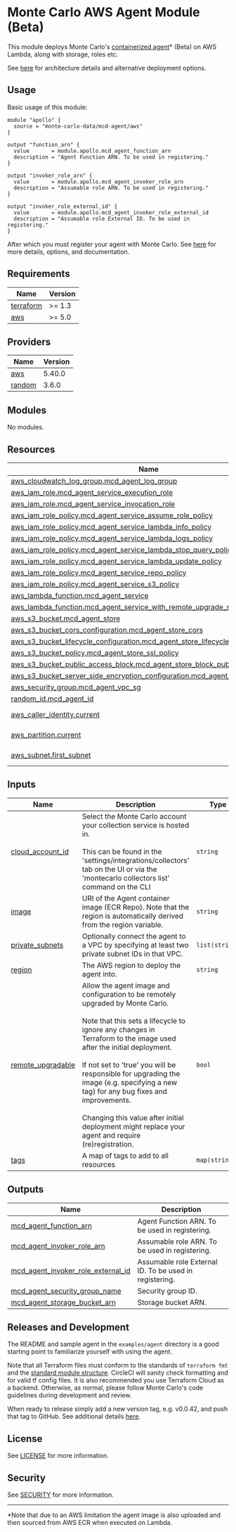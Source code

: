 # Monte Carlo AWS Agent Module (Beta)

This module deploys Monte Carlo's [containerized agent](https://hub.docker.com/r/montecarlodata/agent)* (Beta) on AWS
Lambda, along with storage, roles etc.

See [here](https://docs.getmontecarlo.com/docs/platform-architecture) for architecture details and alternative
deployment options.


## Usage

Basic usage of this module:

```
module "apollo" {
  source = "monte-carlo-data/mcd-agent/aws"
}

output "function_arn" {
  value       = module.apollo.mcd_agent_function_arn
  description = "Agent Function ARN. To be used in registering."
}

output "invoker_role_arn" {
  value       = module.apollo.mcd_agent_invoker_role_arn
  description = "Assumable role ARN. To be used in registering."
}

output "invoker_role_external_id" {
  value       = module.apollo.mcd_agent_invoker_role_external_id
  description = "Assumable role External ID. To be used in registering."
}
```

After which you must register your agent with Monte Carlo. See
[here](https://docs.getmontecarlo.com/docs/create-and-register-an-aws-agent) for more details, options, and
documentation.

<!-- BEGIN_TF_DOCS -->
## Requirements

| Name | Version |
|------|---------|
| <a name="requirement_terraform"></a> [terraform](#requirement\_terraform) | >= 1.3 |
| <a name="requirement_aws"></a> [aws](#requirement\_aws) | >= 5.0 |

## Providers

| Name | Version |
|------|---------|
| <a name="provider_aws"></a> [aws](#provider\_aws) | 5.40.0 |
| <a name="provider_random"></a> [random](#provider\_random) | 3.6.0 |

## Modules

No modules.

## Resources

| Name | Type |
|------|------|
| [aws_cloudwatch_log_group.mcd_agent_log_group](https://registry.terraform.io/providers/hashicorp/aws/latest/docs/resources/cloudwatch_log_group) | resource |
| [aws_iam_role.mcd_agent_service_execution_role](https://registry.terraform.io/providers/hashicorp/aws/latest/docs/resources/iam_role) | resource |
| [aws_iam_role.mcd_agent_service_invocation_role](https://registry.terraform.io/providers/hashicorp/aws/latest/docs/resources/iam_role) | resource |
| [aws_iam_role_policy.mcd_agent_service_assume_role_policy](https://registry.terraform.io/providers/hashicorp/aws/latest/docs/resources/iam_role_policy) | resource |
| [aws_iam_role_policy.mcd_agent_service_lambda_info_policy](https://registry.terraform.io/providers/hashicorp/aws/latest/docs/resources/iam_role_policy) | resource |
| [aws_iam_role_policy.mcd_agent_service_lambda_logs_policy](https://registry.terraform.io/providers/hashicorp/aws/latest/docs/resources/iam_role_policy) | resource |
| [aws_iam_role_policy.mcd_agent_service_lambda_stop_query_policy](https://registry.terraform.io/providers/hashicorp/aws/latest/docs/resources/iam_role_policy) | resource |
| [aws_iam_role_policy.mcd_agent_service_lambda_update_policy](https://registry.terraform.io/providers/hashicorp/aws/latest/docs/resources/iam_role_policy) | resource |
| [aws_iam_role_policy.mcd_agent_service_repo_policy](https://registry.terraform.io/providers/hashicorp/aws/latest/docs/resources/iam_role_policy) | resource |
| [aws_iam_role_policy.mcd_agent_service_s3_policy](https://registry.terraform.io/providers/hashicorp/aws/latest/docs/resources/iam_role_policy) | resource |
| [aws_lambda_function.mcd_agent_service](https://registry.terraform.io/providers/hashicorp/aws/latest/docs/resources/lambda_function) | resource |
| [aws_lambda_function.mcd_agent_service_with_remote_upgrade_support](https://registry.terraform.io/providers/hashicorp/aws/latest/docs/resources/lambda_function) | resource |
| [aws_s3_bucket.mcd_agent_store](https://registry.terraform.io/providers/hashicorp/aws/latest/docs/resources/s3_bucket) | resource |
| [aws_s3_bucket_cors_configuration.mcd_agent_store_cors](https://registry.terraform.io/providers/hashicorp/aws/latest/docs/resources/s3_bucket_cors_configuration) | resource |
| [aws_s3_bucket_lifecycle_configuration.mcd_agent_store_lifecycle](https://registry.terraform.io/providers/hashicorp/aws/latest/docs/resources/s3_bucket_lifecycle_configuration) | resource |
| [aws_s3_bucket_policy.mcd_agent_store_ssl_policy](https://registry.terraform.io/providers/hashicorp/aws/latest/docs/resources/s3_bucket_policy) | resource |
| [aws_s3_bucket_public_access_block.mcd_agent_store_block_public_access](https://registry.terraform.io/providers/hashicorp/aws/latest/docs/resources/s3_bucket_public_access_block) | resource |
| [aws_s3_bucket_server_side_encryption_configuration.mcd_agent_store_encryption](https://registry.terraform.io/providers/hashicorp/aws/latest/docs/resources/s3_bucket_server_side_encryption_configuration) | resource |
| [aws_security_group.mcd_agent_vpc_sg](https://registry.terraform.io/providers/hashicorp/aws/latest/docs/resources/security_group) | resource |
| [random_id.mcd_agent_id](https://registry.terraform.io/providers/hashicorp/random/latest/docs/resources/id) | resource |
| [aws_caller_identity.current](https://registry.terraform.io/providers/hashicorp/aws/latest/docs/data-sources/caller_identity) | data source |
| [aws_partition.current](https://registry.terraform.io/providers/hashicorp/aws/latest/docs/data-sources/partition) | data source |
| [aws_subnet.first_subnet](https://registry.terraform.io/providers/hashicorp/aws/latest/docs/data-sources/subnet) | data source |

## Inputs

| Name | Description | Type | Default | Required |
|------|-------------|------|---------|:--------:|
| <a name="input_cloud_account_id"></a> [cloud\_account\_id](#input\_cloud\_account\_id) | Select the Monte Carlo account your collection service is hosted in.<br><br>    This can be found in the 'settings/integrations/collectors' tab on the UI or via the 'montecarlo collectors list' command on the CLI | `string` | `"190812797848"` | no |
| <a name="input_image"></a> [image](#input\_image) | URI of the Agent container image (ECR Repo). Note that the region is automatically derived from the region variable. | `string` | `"752656882040.dkr.ecr.*.amazonaws.com/mcd-agent:latest"` | no |
| <a name="input_private_subnets"></a> [private\_subnets](#input\_private\_subnets) | Optionally connect the agent to a VPC by specifying at least two private subnet IDs in that VPC. | `list(string)` | `[]` | no |
| <a name="input_region"></a> [region](#input\_region) | The AWS region to deploy the agent into. | `string` | `"us-east-1"` | no |
| <a name="input_remote_upgradable"></a> [remote\_upgradable](#input\_remote\_upgradable) | Allow the agent image and configuration to be remotely upgraded by Monte Carlo.<br><br>    Note that this sets a lifecycle to ignore any changes in Terraform to the image used after the initial deployment.<br><br>    If not set to 'true' you will be responsible for upgrading the image (e.g. specifying a new tag) for any bug fixes and improvements.<br><br>    Changing this value after initial deployment might replace your agent and require (re)registration. | `bool` | `true` | no |
| <a name="input_tags"></a> [tags](#input\_tags) | A map of tags to add to all resources | `map(string)` | `{}` | no |

## Outputs

| Name | Description |
|------|-------------|
| <a name="output_mcd_agent_function_arn"></a> [mcd\_agent\_function\_arn](#output\_mcd\_agent\_function\_arn) | Agent Function ARN. To be used in registering. |
| <a name="output_mcd_agent_invoker_role_arn"></a> [mcd\_agent\_invoker\_role\_arn](#output\_mcd\_agent\_invoker\_role\_arn) | Assumable role ARN. To be used in registering. |
| <a name="output_mcd_agent_invoker_role_external_id"></a> [mcd\_agent\_invoker\_role\_external\_id](#output\_mcd\_agent\_invoker\_role\_external\_id) | Assumable role External ID. To be used in registering. |
| <a name="output_mcd_agent_security_group_name"></a> [mcd\_agent\_security\_group\_name](#output\_mcd\_agent\_security\_group\_name) | Security group ID. |
| <a name="output_mcd_agent_storage_bucket_arn"></a> [mcd\_agent\_storage\_bucket\_arn](#output\_mcd\_agent\_storage\_bucket\_arn) | Storage bucket ARN. |
<!-- END_TF_DOCS -->

## Releases and Development

The README and sample agent in the `examples/agent` directory is a good starting point to familiarize
yourself with using the agent.

Note that all Terraform files must conform to the standards of `terraform fmt` and
the [standard module structure](https://developer.hashicorp.com/terraform/language/modules/develop).
CircleCI will sanity check formatting and for valid tf config files.
It is also recommended you use Terraform Cloud as a backend.
Otherwise, as normal, please follow Monte Carlo's code guidelines during development and review.

When ready to release simply add a new version tag, e.g. v0.0.42, and push that tag to GitHub.
See additional
details [here](https://developer.hashicorp.com/terraform/registry/modules/publish#releasing-new-versions).

## License

See [LICENSE](LICENSE) for more information.

## Security

See [SECURITY](SECURITY.md) for more
information.

---
*Note that due to an AWS limitation the agent image is also uploaded and then sourced from AWS ECR when executed on
Lambda.